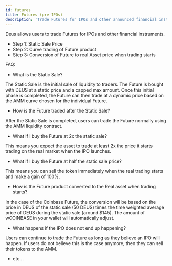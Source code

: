 ```yaml
---
id: futures
title: Futures (pre-IPOs)
description: 'Trade Futures for IPOs and other announced financial instruments'
---
```


Deus allows users to trade Futures for IPOs and other financial instruments.

- Step 1: Static Sale Price
- Step 2: Curve trading of Future product
- Step 3: Conversion of Future to real Asset price when trading starts

FAQ:

- What is the Static Sale?

The Static Sale is the initial sale of liquidity to traders. The Future is bought with DEUS at a static price and a capped max amount. Once this initial phase is completed, the Future can then trade at a dynamic price based on the AMM curve chosen for the individual Future.

- How is the Future traded after the Static Sale?

After the Static Sale is completed, users can trade the Future normally using the AMM liquidity contract.

- What if I buy the Future at 2x the static sale?

This means you expect the asset to trade at least 2x the price it starts trading on the real market when the IPO launches.

- What if I buy the Future at half the static sale price?

This means you can sell the token immediately when the real trading starts and make a gain of 100%.

- How is the Future product converted to the Real asset when trading starts?

In the case of the Coinbase Future, the conversion will be based on the price in DEUS of the static sale (50 DEUS) times the time weighted average price of DEUS during the static sale (around $145). The amount of wCOINBASE in your wallet will automatically adjust. 

- What happens if the IPO does not end up happening?

Users can continue to trade the Future as long as they believe an IPO will happen. If users do not believe this is the case anymore, then they can sell their tokens to the AMM.

- etc...

